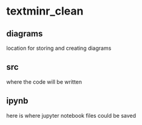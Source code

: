 # textminr_clean

## diagrams

location for storing and creating diagrams

## src

where the code will be written

## ipynb

here is where jupyter notebook files could be saved
